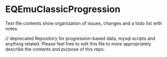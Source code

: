 # EQEmuClassicProgression

Text file contents show organization of issues, changes and a todo list with notes.

// deprecated 
Repository for progression-based data, mysql scripts and anything related.
Please feel free to edit this file to more appropriately describe the contents and purpose of this repo.
